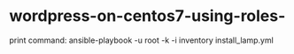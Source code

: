 # wordpress-on-centos7-using-roles-
print command: ansible-playbook -u root -k -i inventory install_lamp.yml 
